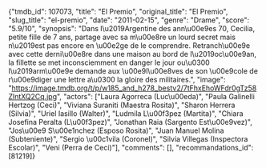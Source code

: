 {"tmdb_id": 107073, "title": "El Premio", "original_title": "El Premio", "slug_title": "el-premio", "date": "2011-02-15", "genre": "Drame", "score": "5.9/10", "synopsis": "Dans l\u2019Argentine des ann\u00e9es 70, Cecilia, petite fille de 7 ans, partage avec sa m\u00e8re un lourd secret mais n\u2019est pas encore en \u00e2ge de le comprendre. Retranch\u00e9e avec cette derni\u00e8re dans une maison au bord de l\u2019oc\u00e9an, la fillette se met inconsciemment en danger le jour ou\u0300 l\u2019arm\u00e9e demande aux \u00e9l\u00e8ves de son \u00e9cole de r\u00e9diger une lettre a\u0300 la gloire des militaires.", "image": "https://image.tmdb.org/t/p/w185_and_h278_bestv2/7tFhxEhoWFdr0gTz58ZlntXQ2Cq.jpg", "actors": ["Laura Agorreca (Luc\u00eda)", "Paula Galinelli Hertzog (Ceci)", "Viviana Suraniti (Maestra Rosita)", "Sharon Herrera (Silvia)", "Uriel Iasillo (Walter)", "Ludmila L\u00f3pez (Martita)", "Chiara Josefina Peralta (L\u00f3pez)", "Jonathan Raia (Sargento Est\u00e9vez)", "Jos\u00e9 S\u00e1nchez (Esposo Rosita)", "Juan Manuel Molina (Subteniente)", "Sergio \u00c1vila (Coronel)", "Silvia Villegas (Inspectora Escolar)", "Veni (Perra de Ceci)"], "comments": [], "recommandations_id": [81219]}